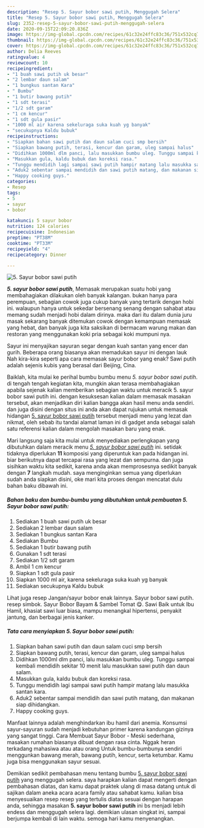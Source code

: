 ```yaml
---
description: "Resep 5. Sayur bobor sawi putih, Menggugah Selera"
title: "Resep 5. Sayur bobor sawi putih, Menggugah Selera"
slug: 2352-resep-5-sayur-bobor-sawi-putih-menggugah-selera
date: 2020-09-15T22:09:20.836Z
image: https://img-global.cpcdn.com/recipes/61c32e24ffc83c36/751x532cq70/5-sayur-bobor-sawi-putih-foto-resep-utama.jpg
thumbnail: https://img-global.cpcdn.com/recipes/61c32e24ffc83c36/751x532cq70/5-sayur-bobor-sawi-putih-foto-resep-utama.jpg
cover: https://img-global.cpcdn.com/recipes/61c32e24ffc83c36/751x532cq70/5-sayur-bobor-sawi-putih-foto-resep-utama.jpg
author: Delia Reeves
ratingvalue: 4
reviewcount: 10
recipeingredient:
- "1 buah sawi putih uk besar"
- "2 lembar daun salam"
- "1 bungkus santan Kara"
- " Bumbu"
- "1 butir bawang putih"
- "1 sdt terasi"
- "1/2 sdt garam"
- "1 cm kencur"
- "1 sdt gula pasir"
- "1000 ml air karena sekeluraga suka kuah yg banyak"
- "secukupnya Kaldu bubuk"
recipeinstructions:
- "Siapkan bahan sawi putih dan daun salam cuci smp bersih"
- "Siapkan bawang putih, terasi, kencur dan garam, uleg sampai halus"
- "Didihkan 1000ml dlm panci, lalu masukkan bumbu uleg. Tunggu sampai kembali mendidih sekitar 10 menit lalu masukkan sawi putih dan daun salam."
- "Masukkan gula, kaldu bubuk dan koreksi rasa."
- "Tunggu mendidih lagi sampai sawi putih hampir matang lalu masukka santan kara."
- "Aduk2 sebentar sampai mendidih dan sawi putih matang, dan makanan siap dihidangkan."
- "Happy cooking guys."
categories:
- Resep
tags:
- 5
- sayur
- bobor

katakunci: 5 sayur bobor 
nutrition: 124 calories
recipecuisine: Indonesian
preptime: "PT38M"
cooktime: "PT33M"
recipeyield: "4"
recipecategory: Dinner

---
```



![5. Sayur bobor sawi putih](https://img-global.cpcdn.com/recipes/61c32e24ffc83c36/751x532cq70/5-sayur-bobor-sawi-putih-foto-resep-utama.jpg)

<b><i>5. sayur bobor sawi putih</i></b>, Memasak merupakan suatu hobi yang membahagiakan dilakukan oleh banyak kalangan. bukan hanya para perempuan, sebagian cowok juga cukup banyak yang tertarik dengan hobi ini. walaupun hanya untuk sekedar bersenang senang dengan sahabat atau memang sudah menjadi hobi dalam dirinya. maka dari itu dalam dunia juru masak sekarang banyak ditemukan cowok dengan kemampuan memasak yang hebat, dan banyak juga kita saksikan di bermacam warung makan dan restoran yang menggunakan koki pria sebagai koki mumpuni nya.

Sayur ini menyajikan sayuran segar dengan kuah santan yang encer dan gurih. Beberapa orang biasanya akan memadukan sayur ini dengan lauk Nah kira-kira seperti apa cara memasak sayur bobor yang enak? Sawi putih adalah sejenis kubis yang berasal dari Beijing, Cina.

Baiklah, kita mulai ke perihal bumbu bumbu menu <i>5. sayur bobor sawi putih</i>. di tengah tengah kegiatan kita, mungkin akan terasa membahagiakan apabila sejenak kalian memberikan sebagian waktu untuk meracik 5. sayur bobor sawi putih ini. dengan kesuksesan kalian dalam memasak masakan tersebut, akan menjadikan diri kalian bangga akan hasil menu anda sendiri. dan juga disini dengan situs ini anda akan dapat rujukan untuk memasak hidangan <u>5. sayur bobor sawi putih</u> tersebut menjadi menu yang lezat dan nikmat, oleh sebab itu tandai alamat laman ini di gadget anda sebagai salah satu referensi kalian dalam mengolah masakan baru yang enak.


Mari langsung saja kita mulai untuk menyediakan perlengkapan yang dibutuhkan dalam meracik menu <u><i>5. sayur bobor sawi putih</i></u> ini. setidak tidaknya diperlukan <b>11</b> komposisi yang diperuntuk kan pada hidangan ini. biar berikutnya dapat tercapai rasa yang lezat dan sempurna. dan juga sisihkan waktu kita sedikit, karena anda akan memprosesnya sedikit banyak dengan <b>7</b> langkah mudah. saya menginginkan semua yang diperlukan sudah anda siapkan disini, oke mari kita proses dengan mencatat dulu bahan baku dibawah ini.

<!--inarticleads1-->

##### Bahan baku dan bumbu-bumbu yang dibutuhkan untuk pembuatan 5. Sayur bobor sawi putih:

1. Sediakan 1 buah sawi putih uk besar
1. Sediakan 2 lembar daun salam
1. Sediakan 1 bungkus santan Kara
1. Sediakan  Bumbu
1. Sediakan 1 butir bawang putih
1. Gunakan 1 sdt terasi
1. Sediakan 1/2 sdt garam
1. Ambil 1 cm kencur
1. Siapkan 1 sdt gula pasir
1. Siapkan 1000 ml air, karena sekeluraga suka kuah yg banyak
1. Sediakan secukupnya Kaldu bubuk


Lihat juga resep Jangan/sayur bobor enak lainnya. Sayur bobor sawi putih. resep simbok. Sayur Bobor Bayam &amp; Sambel Tomat 😋. Sawi Baik untuk Ibu Hamil, khasiat sawi luar biasa, mampu menangkal hipertensi, penyakit jantung, dan berbagai jenis kanker. 

<!--inarticleads2-->

##### Tata cara menyiapkan 5. Sayur bobor sawi putih:

1. Siapkan bahan sawi putih dan daun salam cuci smp bersih
1. Siapkan bawang putih, terasi, kencur dan garam, uleg sampai halus
1. Didihkan 1000ml dlm panci, lalu masukkan bumbu uleg. Tunggu sampai kembali mendidih sekitar 10 menit lalu masukkan sawi putih dan daun salam.
1. Masukkan gula, kaldu bubuk dan koreksi rasa.
1. Tunggu mendidih lagi sampai sawi putih hampir matang lalu masukka santan kara.
1. Aduk2 sebentar sampai mendidih dan sawi putih matang, dan makanan siap dihidangkan.
1. Happy cooking guys.


Manfaat lainnya adalah menghindarkan ibu hamil dari anemia. Konsumsi sayur-sayuran sudah menjadi kebutuhan primer karena kandungan gizinya yang sangat tinggi. Cara Membuat Sayur Bobor - Meski sederhana, masakan rumahan biasanya dibuat dengan rasa cinta. Nggak heran terkadang mahasiwa atau atau orang Untuk bumbu-bumbunya sendiri menggunkan bawang merah, bawang putih, kencur, serta ketumbar. Kamu juga bisa menggunakan sayur sesuai. 

Demikian sedikit pembahasan menu tentang bumbu <u>5. sayur bobor sawi putih</u> yang menggugah selera. saya harapkan kalian dapat mengerti dengan pembahasan diatas, dan kamu dapat praktek ulang di masa datang untuk di sajikan dalam aneka acara acara family atau sahabat kamu. kalian bisa menyesuaikan resep resep yang tertulis diatas sesuai dengan harapan anda, sehingga masakan <b>5. sayur bobor sawi putih</b> ini bs menjadi lebih endess dan menggugah selera lagi. demikian ulasan singkat ini, sampai berjumpa kembali di lain waktu. semoga hari kamu menyenangkan.
